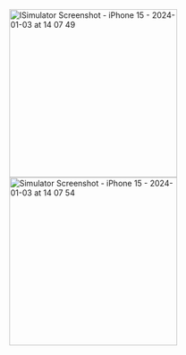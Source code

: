 <img src="https://github.com/PhyoWaiAung2894/ScribbleHub/assets/44761679/52ae767f-b51f-44ba-a30b-fb4f6f544e1b" alt="ISimulator Screenshot - iPhone 15 - 2024-01-03 at 14 07 49" width="300">
<img src="https://github.com/PhyoWaiAung2894/ScribbleHub/assets/44761679/19ae00b5-2efc-41cf-936c-bebccfeb0921" alt="Simulator Screenshot - iPhone 15 - 2024-01-03 at 14 07 54" width="300">

